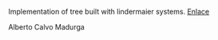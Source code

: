 Implementation of tree built with lindermaier systems. [Enlace](https://albcalv.pages.gitlab.inf.uva.es/lsystem.tree/)

Alberto Calvo Madurga